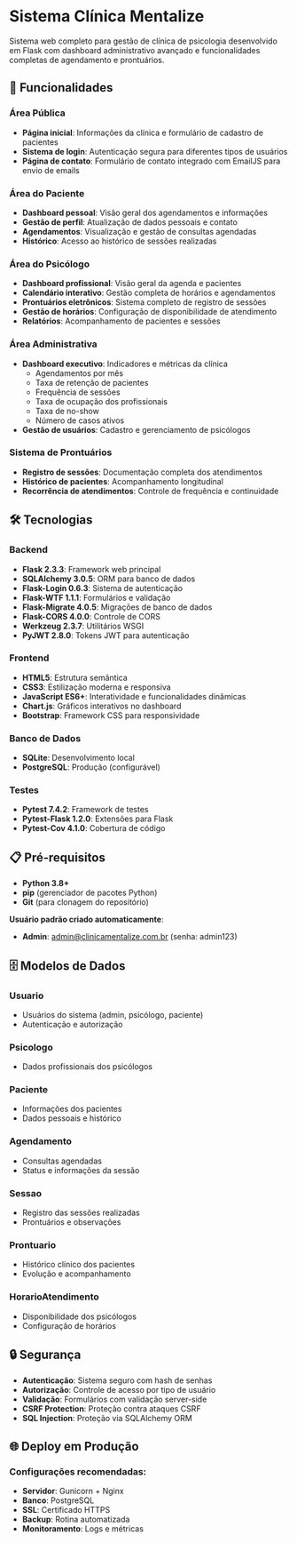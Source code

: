 # Sistema Clínica Mentalize

Sistema web completo para gestão de clínica de psicologia desenvolvido em Flask com dashboard administrativo avançado e funcionalidades completas de agendamento e prontuários.

## 🚀 Funcionalidades

### Área Pública
- **Página inicial**: Informações da clínica e formulário de cadastro de pacientes
- **Sistema de login**: Autenticação segura para diferentes tipos de usuários
- **Página de contato**: Formulário de contato integrado com EmailJS para envio de emails

### Área do Paciente
- **Dashboard pessoal**: Visão geral dos agendamentos e informações
- **Gestão de perfil**: Atualização de dados pessoais e contato
- **Agendamentos**: Visualização e gestão de consultas agendadas
- **Histórico**: Acesso ao histórico de sessões realizadas

### Área do Psicólogo
- **Dashboard profissional**: Visão geral da agenda e pacientes
- **Calendário interativo**: Gestão completa de horários e agendamentos
- **Prontuários eletrônicos**: Sistema completo de registro de sessões
- **Gestão de horários**: Configuração de disponibilidade de atendimento
- **Relatórios**: Acompanhamento de pacientes e sessões

### Área Administrativa
- **Dashboard executivo**: Indicadores e métricas da clínica
  - Agendamentos por mês
  - Taxa de retenção de pacientes
  - Frequência de sessões
  - Taxa de ocupação dos profissionais
  - Taxa de no-show
  - Número de casos ativos
- **Gestão de usuários**: Cadastro e gerenciamento de psicólogos


### Sistema de Prontuários
- **Registro de sessões**: Documentação completa dos atendimentos
- **Histórico de pacientes**: Acompanhamento longitudinal
- **Recorrência de atendimentos**: Controle de frequência e continuidade

## 🛠️ Tecnologias

### Backend
- **Flask 2.3.3**: Framework web principal
- **SQLAlchemy 3.0.5**: ORM para banco de dados
- **Flask-Login 0.6.3**: Sistema de autenticação
- **Flask-WTF 1.1.1**: Formulários e validação
- **Flask-Migrate 4.0.5**: Migrações de banco de dados
- **Flask-CORS 4.0.0**: Controle de CORS
- **Werkzeug 2.3.7**: Utilitários WSGI
- **PyJWT 2.8.0**: Tokens JWT para autenticação

### Frontend
- **HTML5**: Estrutura semântica
- **CSS3**: Estilização moderna e responsiva
- **JavaScript ES6+**: Interatividade e funcionalidades dinâmicas
- **Chart.js**: Gráficos interativos no dashboard
- **Bootstrap**: Framework CSS para responsividade

### Banco de Dados
- **SQLite**: Desenvolvimento local
- **PostgreSQL**: Produção (configurável)

### Testes
- **Pytest 7.4.2**: Framework de testes
- **Pytest-Flask 1.2.0**: Extensões para Flask
- **Pytest-Cov 4.1.0**: Cobertura de código

## 📋 Pré-requisitos

- **Python 3.8+**
- **pip** (gerenciador de pacotes Python)
- **Git** (para clonagem do repositório)



**Usuário padrão criado automaticamente**:
  - **Admin**: admin@clinicamentalize.com.br (senha: admin123)


## 🗄️ Modelos de Dados

### Usuario
- Usuários do sistema (admin, psicólogo, paciente)
- Autenticação e autorização

### Psicologo
- Dados profissionais dos psicólogos

### Paciente
- Informações dos pacientes
- Dados pessoais e histórico

### Agendamento
- Consultas agendadas
- Status e informações da sessão

### Sessao
- Registro das sessões realizadas
- Prontuários e observações

### Prontuario
- Histórico clínico dos pacientes
- Evolução e acompanhamento

### HorarioAtendimento
- Disponibilidade dos psicólogos
- Configuração de horários

## 🔒 Segurança

- **Autenticação**: Sistema seguro com hash de senhas
- **Autorização**: Controle de acesso por tipo de usuário
- **Validação**: Formulários com validação server-side
- **CSRF Protection**: Proteção contra ataques CSRF
- **SQL Injection**: Proteção via SQLAlchemy ORM

## 🌐 Deploy em Produção

### Configurações recomendadas:
- **Servidor**: Gunicorn + Nginx
- **Banco**: PostgreSQL
- **SSL**: Certificado HTTPS
- **Backup**: Rotina automatizada
- **Monitoramento**: Logs e métricas